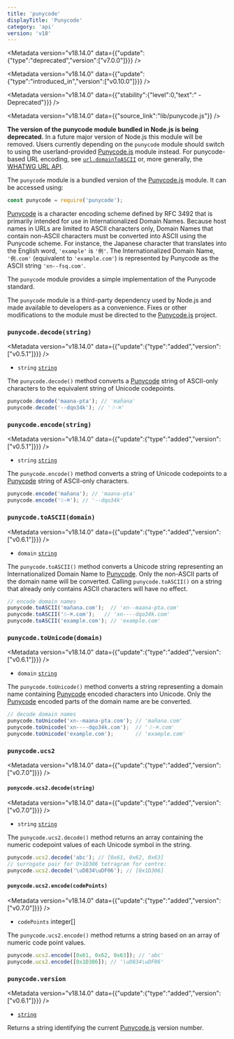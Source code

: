 ```yaml
---
title: 'punycode'
displayTitle: 'Punycode'
category: 'api'
version: 'v18'
---
```


<Metadata version="v18.14.0" data={{"update":{"type":"deprecated","version":["v7.0.0"]}}} />

<Metadata version="v18.14.0" data={{"update":{"type":"introduced_in","version":["v0.10.0"]}}} />

<Metadata version="v18.14.0" data={{"stability":{"level":0,"text":" - Deprecated"}}} />

<Metadata version="v18.14.0" data={{"source_link":"lib/punycode.js"}} />

**The version of the punycode module bundled in Node.js is being deprecated.**
In a future major version of Node.js this module will be removed. Users
currently depending on the `punycode` module should switch to using the
userland-provided [Punycode.js][] module instead. For punycode-based URL
encoding, see [`url.domainToASCII`][] or, more generally, the
[WHATWG URL API][].

The `punycode` module is a bundled version of the [Punycode.js][] module. It
can be accessed using:

```js
const punycode = require('punycode');
```

[Punycode][] is a character encoding scheme defined by RFC 3492 that is
primarily intended for use in Internationalized Domain Names. Because host
names in URLs are limited to ASCII characters only, Domain Names that contain
non-ASCII characters must be converted into ASCII using the Punycode scheme.
For instance, the Japanese character that translates into the English word,
`'example'` is `'例'`. The Internationalized Domain Name, `'例.com'` (equivalent
to `'example.com'`) is represented by Punycode as the ASCII string
`'xn--fsq.com'`.

The `punycode` module provides a simple implementation of the Punycode standard.

The `punycode` module is a third-party dependency used by Node.js and
made available to developers as a convenience. Fixes or other modifications to
the module must be directed to the [Punycode.js][] project.

### <DataTag tag="M" /> `punycode.decode(string)`

<Metadata version="v18.14.0" data={{"update":{"type":"added","version":["v0.5.1"]}}} />

* `string` [`string`](https://developer.mozilla.org/en-US/docs/Web/JavaScript/Data_structures#String_type)

The `punycode.decode()` method converts a [Punycode][] string of ASCII-only
characters to the equivalent string of Unicode codepoints.

```js
punycode.decode('maana-pta'); // 'mañana'
punycode.decode('--dqo34k'); // '☃-⌘'
```

### <DataTag tag="M" /> `punycode.encode(string)`

<Metadata version="v18.14.0" data={{"update":{"type":"added","version":["v0.5.1"]}}} />

* `string` [`string`](https://developer.mozilla.org/en-US/docs/Web/JavaScript/Data_structures#String_type)

The `punycode.encode()` method converts a string of Unicode codepoints to a
[Punycode][] string of ASCII-only characters.

```js
punycode.encode('mañana'); // 'maana-pta'
punycode.encode('☃-⌘'); // '--dqo34k'
```

### <DataTag tag="M" /> `punycode.toASCII(domain)`

<Metadata version="v18.14.0" data={{"update":{"type":"added","version":["v0.6.1"]}}} />

* `domain` [`string`](https://developer.mozilla.org/en-US/docs/Web/JavaScript/Data_structures#String_type)

The `punycode.toASCII()` method converts a Unicode string representing an
Internationalized Domain Name to [Punycode][]. Only the non-ASCII parts of the
domain name will be converted. Calling `punycode.toASCII()` on a string that
already only contains ASCII characters will have no effect.

```js
// encode domain names
punycode.toASCII('mañana.com');  // 'xn--maana-pta.com'
punycode.toASCII('☃-⌘.com');   // 'xn----dqo34k.com'
punycode.toASCII('example.com'); // 'example.com'
```

### <DataTag tag="M" /> `punycode.toUnicode(domain)`

<Metadata version="v18.14.0" data={{"update":{"type":"added","version":["v0.6.1"]}}} />

* `domain` [`string`](https://developer.mozilla.org/en-US/docs/Web/JavaScript/Data_structures#String_type)

The `punycode.toUnicode()` method converts a string representing a domain name
containing [Punycode][] encoded characters into Unicode. Only the [Punycode][]
encoded parts of the domain name are be converted.

```js
// decode domain names
punycode.toUnicode('xn--maana-pta.com'); // 'mañana.com'
punycode.toUnicode('xn----dqo34k.com');  // '☃-⌘.com'
punycode.toUnicode('example.com');       // 'example.com'
```

### <DataTag tag="M" /> `punycode.ucs2`

<Metadata version="v18.14.0" data={{"update":{"type":"added","version":["v0.7.0"]}}} />

#### <DataTag tag="M" /> `punycode.ucs2.decode(string)`

<Metadata version="v18.14.0" data={{"update":{"type":"added","version":["v0.7.0"]}}} />

* `string` [`string`](https://developer.mozilla.org/en-US/docs/Web/JavaScript/Data_structures#String_type)

The `punycode.ucs2.decode()` method returns an array containing the numeric
codepoint values of each Unicode symbol in the string.

```js
punycode.ucs2.decode('abc'); // [0x61, 0x62, 0x63]
// surrogate pair for U+1D306 tetragram for centre:
punycode.ucs2.decode('\uD834\uDF06'); // [0x1D306]
```

#### <DataTag tag="M" /> `punycode.ucs2.encode(codePoints)`

<Metadata version="v18.14.0" data={{"update":{"type":"added","version":["v0.7.0"]}}} />

* `codePoints` integer\[]

The `punycode.ucs2.encode()` method returns a string based on an array of
numeric code point values.

```js
punycode.ucs2.encode([0x61, 0x62, 0x63]); // 'abc'
punycode.ucs2.encode([0x1D306]); // '\uD834\uDF06'
```

### <DataTag tag="M" /> `punycode.version`

<Metadata version="v18.14.0" data={{"update":{"type":"added","version":["v0.6.1"]}}} />

* [`string`](https://developer.mozilla.org/en-US/docs/Web/JavaScript/Data_structures#String_type)

Returns a string identifying the current [Punycode.js][] version number.

[Punycode]: https://tools.ietf.org/html/rfc3492
[Punycode.js]: https://github.com/bestiejs/punycode.js
[WHATWG URL API]: /api/v18/url#the-whatwg-url-api
[`url.domainToASCII`]: /api/v18/url#urldomaintoasciidomain
